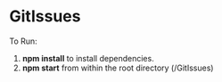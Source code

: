 # GitIssues
To Run: 
1. **npm install** to install dependencies.
2. **npm start** from within the root directory (/GitIssues)
